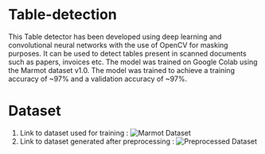 # Table-detection
This Table detector has been developed using deep learning and convolutional neural networks with the use of OpenCV for masking purposes. 
It can be used to detect tables present in scanned documents such as papers, invoices etc. 
The model was trained on Google Colab using the Marmot dataset v1.0. The model was trained to achieve a training accuracy of ~97% and a validation accuracy of ~97%.
# Dataset
1. Link to dataset used for training : ![Marmot Dataset](https://drive.google.com/drive/folders/1Z8-O8VV4QtEV8kfabycIY-wsYXzJU2RT?usp=share_link)
2. Link to dataset generated after preprocessing : ![Preprocessed Dataset](https://drive.google.com/drive/folders/1t2Q_yo48A7gP0Shr3X7LnxX6U2Nks0eL?usp=share_link)

